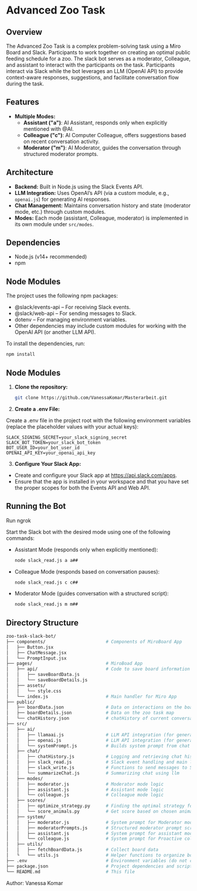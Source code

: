 # Advanced Zoo Task

## Overview

The Advanced Zoo Task is a complex problem-solving task using a Miro Board and Slack. Participants to work together on creating an optimal public feeding schedule for a zoo. The slack bot serves as a moderator, Colleague, and assistant to interact with the participants on the task. Participants interact via Slack while the bot leverages an LLM (OpenAI API) to provide context-aware responses, suggestions, and facilitate conversation flow during the task.

## Features

- **Multiple Modes:**  
  - **Assistant ("a")**: AI Assistant, responds only when explicitly mentioned with @AI.
  - **Colleague ("c")**: AI Computer Colleague, offers suggestions based on recent conversation activity.
  - **Moderator ("m")**: AI Moderator, guides the conversation through structured moderator prompts.

## Architecture

- **Backend:** Built in Node.js using the Slack Events API.
- **LLM Integration:** Uses OpenAI’s API (via a custom module, e.g., `openai.js`) for generating AI responses.
- **Chat Management:** Maintains conversation history and state (moderator mode, etc.) through custom modules.
- **Modes:** Each mode (assistant, Colleague, moderator) is implemented in its own module under `src/modes`.

## Dependencies

- Node.js (v14+ recommended)
- npm

## Node Modules

The project uses the following npm packages:

- @slack/events-api – For receiving Slack events.
- @slack/web-api – For sending messages to Slack.
- dotenv – For managing environment variables.
- Other dependencies may include custom modules for working with the OpenAI API (or another LLM API).

To install the dependencies, run:

  ```bash
  npm install
  ```

## Node Modules

1. **Clone the repository:**

   ```bash
   git clone https://github.com/VanessaKomar/Masterarbeit.git
   ```

2. **Create a .env File:**

  Create a .env file in the project root with the following environment variables (replace the placeholder values with your actual keys):

   ```dotenv
   SLACK_SIGNING_SECRET=your_slack_signing_secret
   SLACK_BOT_TOKEN=your_slack_bot_token
   BOT_USER_ID=your_bot_user_id
   OPENAI_API_KEY=your_openai_api_key
   ```

3. **Configure Your Slack App:**

- Create and configure your Slack app at https://api.slack.com/apps.
- Ensure that the app is installed in your workspace and that you have set the proper scopes for both the Events API and Web API.

## Running the Bot
Run ngrok

Start the Slack bot with the desired mode using one of the following commands:

- Assistant Mode (responds only when explicitly mentioned):

   ```bash
   node slack_read.js a a##
   ```

- Colleague Mode (responds based on conversation pauses):

   ```bash
   node slack_read.js c c##
   ```

- Moderator Mode (guides conversation with a structured script):

   ```bash
   node slack_read.js m m##
   ```

## Directory Structure

   ```bash
   zoo-task-slack-bot/
   ├── components/                       # Components of MiroBoard App
   │   ├── Button.jsx                    
   │   ├── ChatMessage.jsx               
   │   └── PromptInput.jsx               
   ├── pages/                            # MiroBoad App
   │   ├── api/                          # Code to save board information to files
   │   │   ├── saveBoardData.js           
   │   │   └── saveBoardDetails.js           
   │   ├── assets/                        
   │   │   └── style.css           
   │   └── index.js                      # Main handler for Miro App
   ├── public/
   │   ├── boardData.json                # Data on interactions on the board
   │   ├── boardDetails.json             # Data on the zoo task map
   │   └── chatHistory.json              # chatHistory of current conversation
   ├── src/
   │   ├── ai/
   │   │   ├── llamaai.js                # LLM API integration (for generating responses) NOT USED
   │   │   ├── openai.js                 # LLM API integration (for generating responses) USED
   │   │   └── systemPrompt.js           # Builds system prompt from chat history, mode and board info   
   │   ├── chat/
   │   │   ├── chatHistory.js            # Logging and retrieving chat history
   │   │   ├── slack_read.js             # Slack event handling and main logic
   │   │   ├── slack_write.js            # Functions to send messages to Slack
   │   │   └── summarizeChat.js          # Summarizing chat using llm
   │   ├── modes/
   │   │   ├── moderator.js              # Moderator mode logic
   │   │   ├── assistant.js              # Assistant mode logic
   │   │   └── colleague.js              # Colleague mode logic
   │   ├── scores/
   │   │   ├── optimize_strategy.py      # Finding the optimal strategy for the zoo task
   │   │   └── score_animals.py          # Get score based on chosen animals
   │   ├── system/
   │   │   ├── moderator.js              # System prompt for Moderator mode
   │   │   ├── moderatorPrompts.js       # Structured moderator prompt script
   │   │   ├── assistant.js              # System prompt for assistant mode
   │   │   └── colleague.js              # System prompt for Proactive colleague mode
   │   ├── utils/
   │   │   ├── fetchBoardData.js         # Collect board data
   │   └   └── utils.js                  # Helper functions to organize board data
   ├── .env                              # Environment variables (do not commit)
   ├── package.json                      # Project dependencies and scripts
   └── README.md                         # This file
   ```

Author: Vanessa Komar